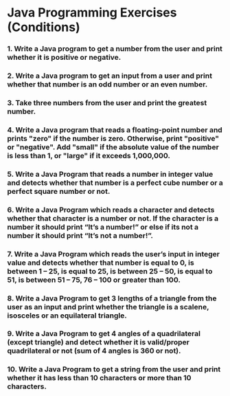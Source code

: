 # Java Programming Exercises (Conditions)

### 1. Write a Java program to get a number from the user and print whether it is positive or negative.
### 2. Write a Java program to get an input from a user and print whether that number is an odd number or an even number.
### 3. Take three numbers from the user and print the greatest number.
### 4. Write a Java program that reads a floating-point number and prints "zero" if the number is zero. Otherwise, print "positive" or "negative". Add "small" if the absolute value of the number is less than 1, or "large" if it exceeds 1,000,000.
### 5. Write a Java Program that reads a number in integer value and detects whether that number is a perfect cube number or a perfect square number or not.
### 6. Write a Java Program which reads a character and detects whether that character is a number or not. If the character is a number it should print “It’s a number!” or else if its not a number it should print “It’s not a number!”.
### 7. Write a Java Program which reads the user’s input in integer value and detects whether that number is equal to 0, is between 1 – 25, is equal to 25, is between 25 – 50, is equal to 51, is between 51 – 75,  76 – 100 or greater than 100.
### 8. Write a Java Program to get 3 lengths of a triangle from the user as an input and print whether the triangle is a scalene, isosceles or an equilateral triangle.
### 9. Write a Java Program to get 4 angles of a quadrilateral (except triangle) and detect whether it is valid/proper quadrilateral or not (sum of 4 angles is 360 or not).
### 10. Write a Java Program to get a string from the user and print whether it has less than 10 characters or more than 10 characters.
